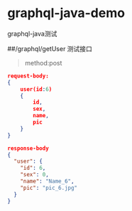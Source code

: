 # graphql-java-demo
graphql-java测试

##/graphql/getUser
测试接口
> method:post

```json
request-body:
{
	user(id:6) 
	{
		id,
		sex,
		name,
		pic
	}
}

response-body
{
  "user": {
    "id": 6,
    "sex": 0,
    "name": "Name_6",
    "pic": "pic_6.jpg"
  }
}
```
